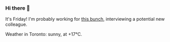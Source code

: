 ### Hi there :wave:

It's Friday! I'm probably working for [this bunch](https://github.com/kohofinancial), interviewing a potential new colleague.

Weather in Toronto: sunny, at +17°C.
